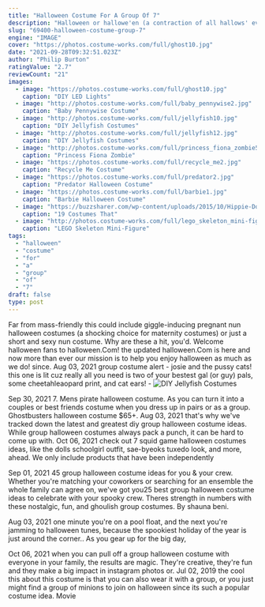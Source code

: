 ```yaml
---
title: "Halloween Costume For A Group Of 7"
description: "Halloween or hallowe'en (a contraction of all hallows' evening), also known as allhalloween, all hallows' eve, or all saints' eve, is a celebration observed in many countries on 31 october, the eve of the"
slug: "69400-halloween-costume-group-7"
engine: "IMAGE"
cover: "https://photos.costume-works.com/full/ghost10.jpg"
date: "2021-09-28T09:32:51.023Z"
author: "Philip Burton"
ratingValue: "2.7"
reviewCount: "21"
images:
  - image: "https://photos.costume-works.com/full/ghost10.jpg"
    caption: "DIY LED Lights"
  - image: "http://photos.costume-works.com/full/baby_pennywise2.jpg"
    caption: "Baby Pennywise Costume"
  - image: "http://photos.costume-works.com/full/jellyfish10.jpg"
    caption: "DIY Jellyfish Costumes"
  - image: "http://photos.costume-works.com/full/jellyfish12.jpg"
    caption: "DIY Jellyfish Costumes"
  - image: "http://photos.costume-works.com/full/princess_fiona_zombie5.jpg"
    caption: "Princess Fiona Zombie"
  - image: "https://photos.costume-works.com/full/recycle_me2.jpg"
    caption: "Recycle Me Costume"
  - image: "https://photos.costume-works.com/full/predator2.jpg"
    caption: "Predator Halloween Costume"
  - image: "https://photos.costume-works.com/full/barbie1.jpg"
    caption: "Barbie Halloween Costume"
  - image: "https://buzzsharer.com/wp-content/uploads/2015/10/Hippie-Dog-Costume.jpg"
    caption: "19 Costumes That"
  - image: "http://photos.costume-works.com/full/lego_skeleton_mini-figure.jpg"
    caption: "LEGO Skeleton Mini-Figure"
tags:
  - "halloween"
  - "costume"
  - "for"
  - "a"
  - "group"
  - "of"
  - "7"
draft: false
type: post
---
```


Far from mass-friendly this could include giggle-inducing pregnant nun halloween costumes (a shocking choice for maternity costumes) or just a short and sexy nun costume. Why are these a hit, you'd. Welcome halloween fans to halloween.Com! the updated halloween.Com is here and now more than ever our mission is to help you enjoy halloween as much as we do! since. Aug 03, 2021 group costume alert - josie and the pussy cats! this one is lit cuz really all you need is two of your bestest gal (or guy) pals, some cheetahleaopard print, and cat ears! -
![DIY Jellyfish Costumes](http://photos.costume-works.com/full/jellyfish10.jpg "DIY Jellyfish Costumes")

Sep 30, 2021 7. Mens pirate halloween costume.  As you can turn it into a couples or best friends costume when you dress up in pairs or as a group. Ghostbusters halloween costume $65+. Aug 03, 2021 that&#39;s why we&#39;ve tracked down the latest and greatest diy group halloween costume ideas. While group halloween costumes always pack a punch, it can be hard to come up with. Oct 06, 2021 check out 7 squid game halloween costumes ideas, like the dolls schoolgirl outfit, sae-byeoks tuxedo look, and more, ahead. We only include products that have been independently
<!--inArticleAds-->

<!--galleryOne-->

Sep 01, 2021 45 group halloween costume ideas for you & your crew. Whether you're matching your coworkers or searching for an ensemble the whole family can agree on, we've got you25 best group halloween costume ideas to celebrate with your spooky crew. Theres strength in numbers with these nostalgic, fun, and ghoulish group costumes. By shauna beni.
<!--inArticleAds-->

<!--galleryTwo-->

Aug 03, 2021 one minute you're on a pool float, and the next you're jamming to halloween tunes, because the spookiest holiday of the year is just around the corner.. As you gear up for the big day,
<!--galleryThree-->

Oct 06, 2021 when you can pull off a group halloween costume with everyone in your family, the results are magic. They're creative, they're fun and they make a big impact in instagram photos or. Jul 02, 2019 the cool this about this costume is that you can also wear it with a group, or you just might find a group of minions to join on halloween since its such a popular costume idea. Movie